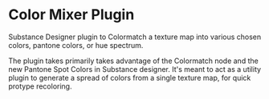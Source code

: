 # Color Mixer Plugin
Substance Designer plugin to Colormatch a texture map into various chosen colors, pantone colors, or hue spectrum.

The plugin takes primarily takes advantage of the Colormatch node and the new Pantone Spot Colors in Substance designer. 
It's meant to act as a utility plugin to generate a spread of colors from a single texture map, for quick protype recoloring.
